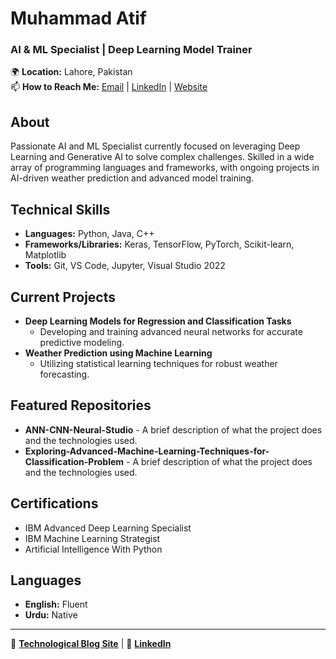 # Muhammad Atif

### AI & ML Specialist | Deep Learning Model Trainer

🌍 **Location:** Lahore, Pakistan  
📫 **How to Reach Me:** [Email](mailto:ranatif1299@gmail.com) | [LinkedIn](https://www.linkedin.com/in/muhammad-atif-003368295) | [Website](http://www.brownboysllc.tech)

## About
Passionate AI and ML Specialist currently focused on leveraging Deep Learning and Generative AI to solve complex challenges. Skilled in a wide array of programming languages and frameworks, with ongoing projects in AI-driven weather prediction and advanced model training.

## Technical Skills
- **Languages:** Python, Java, C++
- **Frameworks/Libraries:** Keras, TensorFlow, PyTorch, Scikit-learn, Matplotlib
- **Tools:** Git, VS Code, Jupyter, Visual Studio 2022

## Current Projects
- **Deep Learning Models for Regression and Classification Tasks**
  - Developing and training advanced neural networks for accurate predictive modeling.
- **Weather Prediction using Machine Learning**
  - Utilizing statistical learning techniques for robust weather forecasting.

## Featured Repositories
- **ANN-CNN-Neural-Studio** - A brief description of what the project does and the technologies used.
- **Exploring-Advanced-Machine-Learning-Techniques-for-Classification-Problem** - A brief description of what the project does and the technologies used.

## Certifications
- IBM Advanced Deep Learning Specialist
- IBM Machine Learning Strategist
- Artificial Intelligence With Python

## Languages
- **English:** Fluent
- **Urdu:** Native

---
🔗 **[Technological Blog Site](https://www.brownboysllc.tech)** | 🔗 **[LinkedIn](https://www.linkedin.com/in/muhammad-atif-003368295)**
